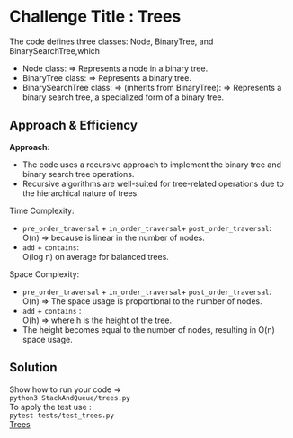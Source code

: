 # Challenge Title : Trees

The code defines three classes: Node, BinaryTree, and BinarySearchTree,which

- Node class: => Represents a node in a binary tree.
- BinaryTree class: => Represents a binary tree.
- BinarySearchTree class: => (inherits from BinaryTree): => Represents a binary search tree, a specialized form of a binary tree.

## Approach & Efficiency

**Approach:** <br>

- The code uses a recursive approach to implement the binary tree and binary search tree operations.
- Recursive algorithms are well-suited for tree-related operations due to the hierarchical nature of trees.

Time Complexity:

- `pre_order_traversal` + `in_order_traversal`+ `post_order_traversal`: <br>
 O(n) =>  because is linear in the number of nodes.
- `add` + `contains`: <br>
O(log n) on average for balanced trees.

Space Complexity:

- `pre_order_traversal` + `in_order_traversal`+ `post_order_traversal`: <br>
 O(n) => The space usage is proportional to the number of nodes.
- `add` + `contains` :<br>
 O(h) => where h is the height of the tree.
- The height becomes equal to the number of nodes, resulting in O(n) space usage.

## Solution

 Show how to run your code => <br>
 `python3 StackAndQueue/trees.py` <br>
 To apply the test use : <br>
 `pytest tests/test_trees.py`<br>
  [Trees](./trees.py)
